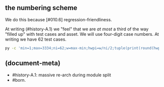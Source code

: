 ## the numbering scheme

We do this because [#010.6] regression-friendliness.

At writing (#history-A.1) we "feel" that we are *at most* a third of the
way "filled up" with test cases and asset. We will use four-digit case
numbers. At writing we have 62 test cases.

```bash
py -c 'min=1;max=3334;ni=62;w=max-min;hwpi=w/ni/2;tuple(print(round(hwpi + w*i/ni)) for i in range(0, ni))'
```



## (document-meta)

  - #history-A.1: massive re-arch during module split
  - #born.
